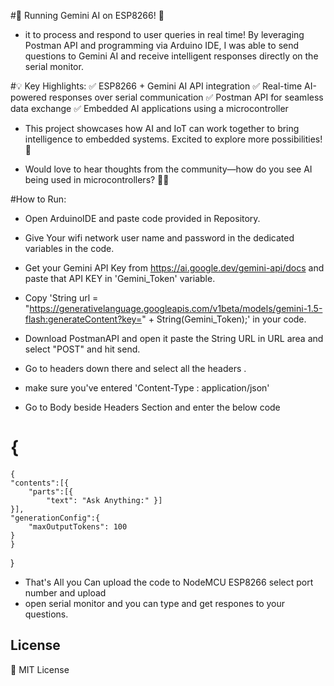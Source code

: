 #🚀 Running Gemini AI on ESP8266! 🚀

- it to process and respond to user queries in real time! 
  By leveraging Postman API and programming via Arduino IDE, 
  I was able to send questions to Gemini AI and receive intelligent responses directly on the serial monitor.

#💡 Key Highlights:
✅ ESP8266 + Gemini AI API integration
✅ Real-time AI-powered responses over serial communication
✅ Postman API for seamless data exchange
✅ Embedded AI applications using a microcontroller

- This project showcases how AI and IoT can work together to bring intelligence to embedded systems. Excited to explore more possibilities! 🚀

- Would love to hear thoughts from the community—how do you see AI being used in microcontrollers? 🤖💡


#How to Run:
- Open ArduinoIDE and paste code provided in Repository.
- Give Your wifi network user name and password in the dedicated variables in the code.
- Get your Gemini API Key from https://ai.google.dev/gemini-api/docs and paste that API KEY in 'Gemini_Token' variable.
- Copy 'String url = "https://generativelanguage.googleapis.com/v1beta/models/gemini-1.5-flash:generateContent?key=" + String(Gemini_Token);' in your code.
- Download PostmanAPI and open it paste the String URL in URL area and select "POST"  and hit send.
- Go to headers down there and select all the headers .
- make sure you've entered 'Content-Type : application/json'
  
- Go to Body beside Headers Section and enter the below code
# {
    {
    "contents":[{
        "parts":[{
            "text": "Ask Anything:" }]
    }],
    "generationConfig":{
        "maxOutputTokens": 100
    } 
    }
}
- That's All you Can upload the code to NodeMCU ESP8266
  select port number and upload
- open serial monitor and you can type and get respones to your questions.

## License  
📜 MIT License  
